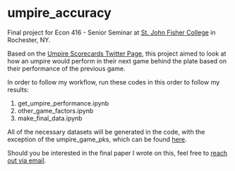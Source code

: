 # umpire_accuracy

Final project for Econ 416 - Senior Seminar at [St. John Fisher College](https://www.sjfc.edu/) in Rochester, NY.

Based on the [Umpire Scorecards Twitter Page](https://mobile.twitter.com/umpscorecards?lang=en),
this project aimed to look at how an umpire would perform in their next game behind the plate based on their performance of the previous game. 

In order to follow my workflow, run these codes in this order to follow my results:
1. get_umpire_performance.ipynb
2. other_game_factors.ipynb
3. make_final_data.ipynb

All of the necessary datasets will be generated in the code, with the exception of the umpire_game_pks, which can be found 
[here](https://billpetti.github.io/baseball_tools/).

Should you be interested in the final paper I wrote on this, feel free to [reach out via email](mailto:magwin2012@gmail.com).
